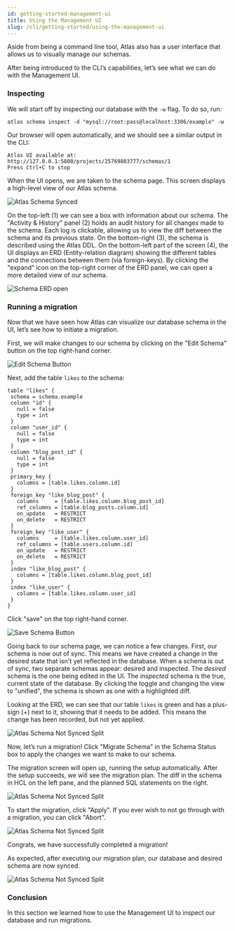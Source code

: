 ```yaml
---
id: getting-started-management-ui
title: Using the Management UI
slug: /cli/getting-started/using-the-management-ui
---
```


Aside from being a command line tool, Atlas also has a user interface that allows us to visually manage our schemas. 

After being introduced to the CLI’s capabilities, let’s see what we can do with the Management UI.

### Inspecting 

We will start off by inspecting our database with the `-w` flag. To do so, run:

`atlas schema inspect -d "mysql://root:pass@localhost:3306/example" -w`

Our browser will open automatically, and we should see a similar output in the CLI:

```
Atlas UI available at: http://127.0.0.1:5800/projects/25769803777/schemas/1 
Press Ctrl+C to stop
```

When the UI opens, we are taken to the schema page. This screen displays a high-level view of our Atlas schema.

![Atlas Schema Synced](https://atlasgo.io/uploads/images/docs/synced-atlas-schema.png)


On the top-left (1) we can see a box with information about our schema. The "Activity & History" panel (2) holds an audit history for all changes made to the schema. Each log is clickable, allowing us to view the diff between the schema and its previous state. On the bottom-right (3), the schema is described using the Atlas DDL.  On the bottom-left part of the screen (4), the UI displays an ERD (Entity-relation diagram) showing the different tables and the connections between them (via foreign-keys). By clicking the "expand" icon on the top-right corner of the ERD panel, we can open a more detailed view of our schema.  

![Schema ERD open](https://atlasgo.io/uploads/images/docs/schema-erd-open.png)

### Running a migration

Now that we have seen how Atlas can visualize our database schema in the UI, let’s see how to initiate a migration.

First, we will make changes to our schema by clicking on the "Edit Schema" button on the top right-hand corner.  

![Edit Schema Button](https://atlasgo.io/uploads/images/docs/edit-schema-button.png)

Next, add the table `likes` to the schema:
```hcl
table "likes" {
 schema = schema.example
 column "id" {
   null = false
   type = int
 }
 column "user_id" {
   null = false
   type = int
 }
 column "blog_post_id" {
   null = false
   type = int
 }
 primary_key {
   columns = [table.likes.column.id]
 }
 foreign_key "like_blog_post" {
   columns     = [table.likes.column.blog_post_id]
   ref_columns = [table.blog_posts.column.id]
   on_update   = RESTRICT
   on_delete   = RESTRICT
 }
 foreign_key "like_user" {
   columns     = [table.likes.column.user_id]
   ref_columns = [table.users.column.id]
   on_update   = RESTRICT
   on_delete   = RESTRICT
 }
 index "like_blog_post" {
   columns = [table.likes.column.blog_post_id]
 }
 index "like_user" {
   columns = [table.likes.column.user_id]
 }
}
```

Click "save" on the top right-hand corner.

![Save Schema Button](https://atlasgo.io/uploads/images/docs/save-schema.png)

Going back to our schema page, we can notice a few changes. First, our schema is now out of sync. This means we have created a change in the desired state that isn't yet reflected in the database. When a schema is out of sync, two separate schemas appear: desired and inspected.
The _desired_ schema is the one being edited in the UI. The _inspected_ schema is the
true, current state of the database. By clicking the toggle and changing the view to "unified", the schema is shown as one with a highlighted diff.

Looking at the ERD, we can see that our table `likes` is green and has a plus-sign (+) next to it, showing that it needs to be added. This means the change has been recorded, but not yet applied.


![Atlas Schema Not Synced Split](https://atlasgo.io/uploads/images/docs/schema-out-of-sync-unified.png)

Now, let’s run a migration!
Click "Migrate Schema" in the Schema Status box to apply the changes we want to make to our schema.

The migration screen will open up, running the setup automatically. After the setup succeeds, we will see the migration plan.
The diff in the schema in HCL on the left pane, and the planned SQL statements on the right.

![Atlas Schema Not Synced Split](https://atlasgo.io/uploads/images/docs/migrate-plan-step.png)

To start the migration, click "Apply". If you ever wish to not go through with a migration, you can click "Abort".

![Atlas Schema Not Synced Split](https://atlasgo.io/uploads/images/docs/migrate-apply-step.png)

Congrats, we have successfully completed a migration!

As expected, after executing our migration plan, our database and desired schema are now synced.

![Atlas Schema Not Synced Split](https://atlasgo.io/uploads/images/docs/synced-schema-after-migration.png)

### Conclusion

In this section we learned how to use the Management UI to inspect our database and run migrations.
